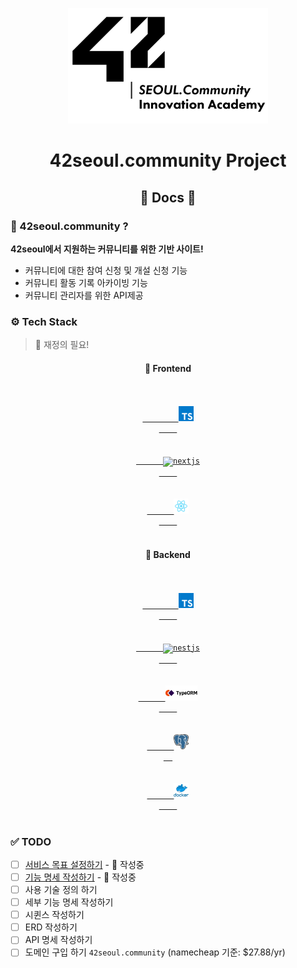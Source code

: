 <p align="center" >
  <a href="http://42seoul.kr/">
    <img src="./image/42seoul.community.svg" width="320" alt="42Seoul logo" />
  </a>
</p>
<h1 align="center" >42seoul.community Project</h1>
<h2 align="center" >📖 Docs 📖</h2>


### 🧐 42seoul.community ?

**42seoul에서 지원하는 커뮤니티를 위한 기반 사이트!**

- 커뮤니티에 대한 참여 신청 및 개설 신청 기능
- 커뮤니티 활동 기록 아카이빙 기능
- 커뮤니티 관리자를 위한 API제공

### ⚙️ Tech Stack

> 🚨 재정의 필요!

<h4 align="center">🌠 Frontend</h4>

<div align="center" >
  <code>
    <a href="https://www.typescriptlang.org/">
        <img src="https://raw.githubusercontent.com/github/explore/80688e429a7d4ef2fca1e82350fe8e3517d3494d/topics/typescript/typescript.png" height="24" alt="typescript"/>
    </a>
  </code>
  <code>
    <a href="https://nextjs.org/">
      <img src="https://assets.vercel.com/image/upload/v1607554385/repositories/next-js/next-logo.png" height="24" alt="nextjs"/>
    </a>
  </code>
  <code>
    <a href="https://reactjs.org/">
      <img src="https://raw.githubusercontent.com/github/explore/80688e429a7d4ef2fca1e82350fe8e3517d3494d/topics/react/react.png" height="24" alt="react"/>
    </a>
  </code>
</div>

<h4 align="center">🚀 Backend</h4>

<div align="center" >
  <code>
    <a href="https://www.typescriptlang.org/">
        <img src="https://raw.githubusercontent.com/github/explore/80688e429a7d4ef2fca1e82350fe8e3517d3494d/topics/typescript/typescript.png" height="24" alt="typescript"/>
    </a>
  </code>
  <code>
    <a href="https://nestjs.com/">
      <img src="https://docs.nestjs.com/assets/logo-small.svg" height="24" alt="nestjs"/>
    </a>
  </code>
  <code>
    <a href="https://typeorm.io/">
      <img src="https://raw.githubusercontent.com/typeorm/typeorm/master/resources/logo_big.png" height="24" alt="typeorm"/>
    </a>
  </code>
  <code>
    <a href="https://www.postgresql.org/">
      <img src="https://raw.githubusercontent.com/github/explore/80688e429a7d4ef2fca1e82350fe8e3517d3494d/topics/postgresql/postgresql.png" height="24" alt="postgresql"/>
  </a>
  </code>
  <code>
    <a href="https://www.docker.com/">
      <img src="https://raw.githubusercontent.com/github/explore/80688e429a7d4ef2fca1e82350fe8e3517d3494d/topics/docker/docker.png" height="24" alt="docker"/>
    </a>
  </code>
</div>

### ✅ TODO

- [ ] [서비스 목표 설정하기](#-42seoulcommunity-) - 🚧 작성중
- [ ] [기능 명세 작성하기](./Requirements.md)  - 🚧 작성중
- [ ] 사용 기술 정의 하기
- [ ] 세부 기능 명세 작성하기
- [ ] 시퀸스 작성하기
- [ ] ERD 작성하기
- [ ] API 명세 작성하기
- [ ] 도메인 구입 하기 `42seoul.community` (namecheap 기준: $27.88/yr)
